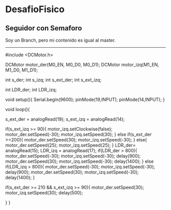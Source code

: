 # DesafioFisico
Seguidor con Semaforo
-------------------

Soy un Branch, pero mi contenido es igual al master.

-------------------
#include <DCMotor.h>

DCMotor motor_der(M0_EN, M0_D0, M0_D1);
DCMotor motor_izq(M1_EN, M1_D0, M1_D1);

int s_der;
int s_izq;
int s_ext_der;
int s_ext_izq;


int LDR_der;
int LDR_izq;

void setup(){
Serial.begin(9600);
pinMode(19,INPUT);
pinMode(14,INPUT);
}

void loop(){

  s_ext_der = analogRead(19);
  s_ext_izq = analogRead(14);
  
  if(s_ext_izq >= 90){
     motor_izq.setClockwise(false);
     motor_der.setSpeed(-30);
     motor_izq.setSpeed(30);
  }
  else if(s_ext_der >=200){
     motor_der.setSpeed(30);
     motor_izq.setSpeed(-30);
 }
  else{
     motor_der.setSpeed(25);
     motor_izq.setSpeed(25);
}
  LDR_der= analogRead(15);
  LDR_izq = analogRead(17);
  if(LDR_der > 800){
     motor_der.setSpeed(-30);
     motor_izq.setSpeed(-30);
     delay(900);
     motor_der.setSpeed(30);
     motor_izq.setSpeed(-30);
     delay(1400);
 }
     else if(LDR_izq > 800){
       motor_der.setSpeed(-30);
       motor_izq.setSpeed(-30);
       delay(900);
        motor_der.setSpeed(30);
        motor_izq.setSpeed(-30);
        delay(1400);
     }
     
   if(s_ext_der >= 210 && s_ext_izq >= 90){
        motor_der.setSpeed(30);
        motor_izq.setSpeed(30);
        delay(500);
   
   }
}

